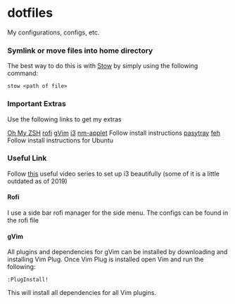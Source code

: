 # dotfiles
My configurations, configs, etc.

### Symlink or move files into home directory
The best way to do this is with [Stow](https://www.gnu.org/software/stow/manual/stow.html) by simply using the following command:
```
stow <path of file>
```

### Important Extras
Use the following links to get my extras

[Oh My ZSH](https://github.com/robbyrussell/oh-my-zsh)
[rofi](https://github.com/DaveDavenport/rofi)
[gVim](https://www.vim.org/download.php)
[i3](https://i3wm.org/)
[nm-applet](https://help.ubuntu.com/community/NetworkManager) Follow install instructions
[pasytray](https://github.com/christophgysin/pasystray)
[feh](https://www.maketecheasier.com/feh-image-viewer/) Follow install instructions for Ubuntu

### Useful Link
Follow [this](https://www.youtube.com/watch?v=j1I63wGcvU4) useful video series to set up i3 beautifully (some of it is a little outdated as of 2019)

#### Rofi
I use a side bar rofi manager for the side menu. The configs can be found in the rofi file

#### gVim
All plugins and dependencies for gVim can be installed by downloading and installing Vim Plug. Once Vim Plug is installed open Vim and run the following:
```
:PlugInstall!
```
This will install all dependencies for all Vim plugins.
